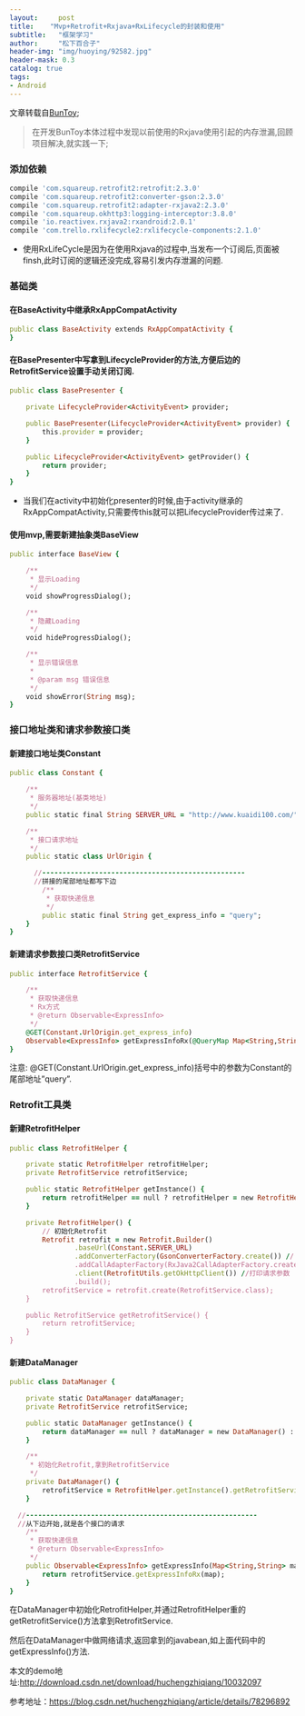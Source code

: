 ```yaml
---
layout:     post
title:    "Mvp+Retrofit+Rxjava+RxLifecycle的封装和使用"
subtitle:   "框架学习"
author:     "松下百合子"
header-img: "img/huoying/92582.jpg"
header-mask: 0.3
catalog: true
tags:
- Android
---
```


文章转载自[BunToy](https://BunToy.github.io/);

> 在开发BunToy本体过程中发现以前使用的Rxjava使用引起的内存泄漏,回顾项目解决,就实践一下;

### 添加依赖

```ruby
compile 'com.squareup.retrofit2:retrofit:2.3.0'
compile 'com.squareup.retrofit2:converter-gson:2.3.0'
compile 'com.squareup.retrofit2:adapter-rxjava2:2.3.0'
compile 'com.squareup.okhttp3:logging-interceptor:3.8.0'
compile 'io.reactivex.rxjava2:rxandroid:2.0.1'
compile 'com.trello.rxlifecycle2:rxlifecycle-components:2.1.0'
```

- 使用RxLifeCycle是因为在使用Rxjava的过程中,当发布一个订阅后,页面被finsh,此时订阅的逻辑还没完成,容易引发内存泄漏的问题.

### 基础类

#### 在BaseActivity中继承RxAppCompatActivity

```ruby
public class BaseActivity extends RxAppCompatActivity {
}
```

#### 在BasePresenter中写拿到LifecycleProvider的方法,方便后边的RetrofitService设置手动关闭订阅.

```ruby
public class BasePresenter {

    private LifecycleProvider<ActivityEvent> provider;

    public BasePresenter(LifecycleProvider<ActivityEvent> provider) {
        this.provider = provider;
    }

    public LifecycleProvider<ActivityEvent> getProvider() {
        return provider;
    }
}
```

- 当我们在activity中初始化presenter的时候,由于activity继承的RxAppCompatActivity,只需要传this就可以把LifecycleProvider传过来了.

#### 使用mvp,需要新建抽象类BaseView

```ruby
public interface BaseView {

    /**
     * 显示Loading
     */
    void showProgressDialog();

    /**
     * 隐藏Loading
     */
    void hideProgressDialog();

    /**
     * 显示错误信息
     *
     * @param msg 错误信息
     */
    void showError(String msg);
}
```

### 接口地址类和请求参数接口类

#### 新建接口地址类Constant

```ruby
public class Constant {

    /**
     * 服务器地址(基类地址)
     */
    public static final String SERVER_URL = "http://www.kuaidi100.com/";

    /**
     * 接口请求地址
     */
    public static class UrlOrigin {

      //--------------------------------------------------
      //拼接的尾部地址都写下边
        /**
         * 获取快递信息
         */
        public static final String get_express_info = "query";
    }
}
```

#### 新建请求参数接口类RetrofitService

```ruby
public interface RetrofitService {

    /**
     * 获取快递信息
     * Rx方式
     * @return Observable<ExpressInfo>
     */
    @GET(Constant.UrlOrigin.get_express_info)
    Observable<ExpressInfo> getExpressInfoRx(@QueryMap Map<String,String> map);
}
```

注意: @GET(Constant.UrlOrigin.get_express_info)括号中的参数为Constant的尾部地址”query”.


### Retrofit工具类

#### 新建RetrofitHelper

```ruby
public class RetrofitHelper {

    private static RetrofitHelper retrofitHelper;
    private RetrofitService retrofitService;

    public static RetrofitHelper getInstance() {
        return retrofitHelper == null ? retrofitHelper = new RetrofitHelper() : retrofitHelper;
    }

    private RetrofitHelper() {
        // 初始化Retrofit
        Retrofit retrofit = new Retrofit.Builder()
                .baseUrl(Constant.SERVER_URL)
                .addConverterFactory(GsonConverterFactory.create()) // json解析
                .addCallAdapterFactory(RxJava2CallAdapterFactory.create()) // 支持RxJava
                .client(RetrofitUtils.getOkHttpClient()) //打印请求参数
                .build();
        retrofitService = retrofit.create(RetrofitService.class);
    }

    public RetrofitService getRetrofitService() {
        return retrofitService;
    }
}
```

#### 新建DataManager

```ruby
public class DataManager {

    private static DataManager dataManager;
    private RetrofitService retrofitService;

    public static DataManager getInstance() {
        return dataManager == null ? dataManager = new DataManager() : dataManager;
    }

    /**
     * 初始化Retrofit,拿到RetrofitService
     */
    private DataManager() {
        retrofitService = RetrofitHelper.getInstance().getRetrofitService();
    }

  //---------------------------------------------------------
  //从下边开始,就是各个接口的请求
    /**
     * 获取快递信息
     * @return Observable<ExpressInfo>
     */
    public Observable<ExpressInfo> getExpressInfo(Map<String,String> map) {
        return retrofitService.getExpressInfoRx(map);
    }
}
```

在DataManager中初始化RetrofitHelper,并通过RetrofitHelper重的getRetrofitService()方法拿到RetrofitService.

​然后在DataManager中做网络请求,返回拿到的javabean,如上面代码中的getExpressInfo()方法.

本文的demo地址:http://download.csdn.net/download/huchengzhiqiang/10032097

参考地址：https://blog.csdn.net/huchengzhiqiang/article/details/78296892